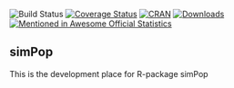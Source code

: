 ![Build Status](https://travis-ci.org/statistikat/simPop.svg?branch=master)
[![Coverage Status](https://coveralls.io/repos/github/statistikat/simPop/badge.svg?branch=master)](https://coveralls.io/github/statistikat/simPop?branch=master)
[![CRAN](http://www.r-pkg.org/badges/version/simPop)](https://CRAN.R-project.org/package=simPop)
[![Downloads](http://cranlogs.r-pkg.org/badges/simPop)](https://CRAN.R-project.org/package=simPop)
[![Mentioned in Awesome Official Statistics ](https://awesome.re/mentioned-badge.svg)](http://www.awesomeofficialstatistics.org)

## simPop

This is the development place for R-package simPop

